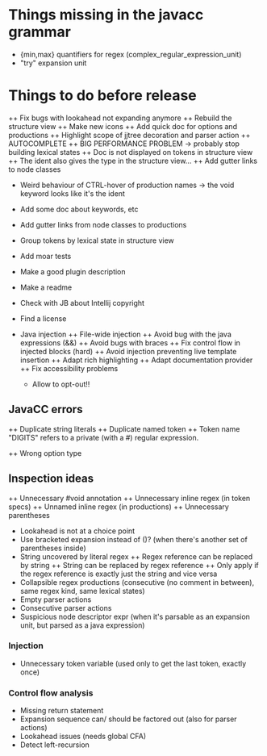 # Things missing in the javacc grammar

* {min,max} quantifiers for regex (complex_regular_expression_unit)
* "try" expansion unit

# Things to do before release

++ Fix bugs with lookahead not expanding anymore
++ Rebuild the structure view
++ Make new icons
++ Add quick doc for options and productions
++ Highlight scope of jjtree decoration and parser action
++ AUTOCOMPLETE
++ BIG PERFORMANCE PROBLEM -> probably stop building lexical states
++ Doc is not displayed on tokens in structure view
++ The ident also gives the type in the structure view...
++ Add gutter links to node classes

* Weird behaviour of CTRL-hover of production names -> the void keyword looks like it's the ident
* Add some doc about keywords, etc
* Add gutter links from node classes to productions
* Group tokens by lexical state in structure view

* Add moar tests


* Make a good plugin description
* Make a readme
* Check with JB about Intellij copyright
* Find a license



* Java injection
  ++ File-wide injection
  ++ Avoid bug with the java expressions (&&)
  ++ Avoid bugs with braces
  ++ Fix control flow in injected blocks (hard)
  ++ Avoid injection preventing live template insertion
  ++ Adapt rich highlighting
  ++ Adapt documentation provider
  ++ Fix accessibility problems
  * Allow to opt-out!!

## JavaCC errors

++ Duplicate string literals
++ Duplicate named token
++ Token name "DIGITS" refers to a private (with a #) regular expression.

++ Wrong option type

## Inspection ideas

++ Unnecessary #void annotation
++ Unnecessary inline regex (in token specs)
++ Unnamed inline regex (in productions)
++ Unnecessary parentheses
* Lookahead is not at a choice point
* Use bracketed expansion instead of ()? (when there's another set of parentheses inside)
* String uncovered by literal regex
++ Regex reference can be replaced by string
  ++ String can be replaced by regex reference
  ++ Only apply if the regex reference is exactly just the string and vice versa
* Collapsible regex productions (consecutive (no comment in between), same regex kind, same lexical states)
* Empty parser actions
* Consecutive parser actions
* Suspicious node descriptor expr (when it's parsable as an expansion unit, but parsed as a java expression)

### Injection

* Unnecessary token variable (used only to get the last token, exactly once)

### Control flow analysis

* Missing return statement
* Expansion sequence can/ should be factored out (also for parser actions)
* Lookahead issues (needs global CFA)
* Detect left-recursion

